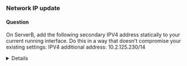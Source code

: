 ### Network IP update

#### Question

On ServerB, add the following secondary IPV4 address statically to your current running interface. Do this in a way that doesn’t compromise your existing settings:
    IPV4 additional address: 10.2.125.230/14

<details>

```bash
ssh rhcsaB
sudo -i
```

1. Display active connection
```bash
nmcli con show --active
```

2. Add ipv4 address
```
nmcli con mod ens18 +ipv4.addr 10.2.125.230/14
```

3. Reload the Network manager with new settings
```
nmcli con reload
nmcli con up ens18
```

4. Verify
```
nmcli con show ens18 | grep ipv4
```

</details>
